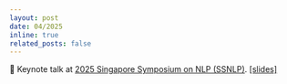 ```yaml
---
layout: post
date: 04/2025
inline: true
related_posts: false
---
```


🎤 Keynote talk at [2025 Singapore Symposium on NLP (SSNLP)](https://ssnlp-website.github.io/ssnlp25/). <a href="/assets/pdf/Open_LM_Adaptation-SSNLP-compressed.pdf" class="slides-link" target="_blank" rel="noopener">[slides]</a>